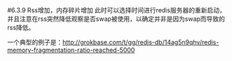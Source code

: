 #6.3.9	Rss增加，内存碎片增加
此时可以选择时间进行redis服务器的重新启动，并且注意在rss突然降低观察是否swap被使用，以确定并非是因为swap而导致的rss降低。

一个典型的例子是：http://grokbase.com/t/gg/redis-db/14ag5n9qhv/redis-memory-fragmentation-ratio-reached-5000


